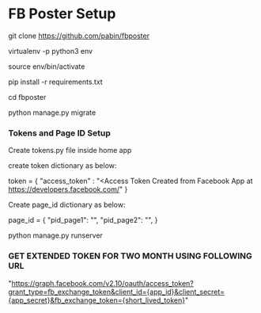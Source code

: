 # FB Poster Setup

git clone https://github.com/pabin/fbposter

virtualenv -p python3 env

source env/bin/activate

pip install -r requirements.txt

cd fbposter

python manage.py migrate

### Tokens and Page ID Setup
Create tokens.py file inside home app

create token dictionary as below:

token = {
  "access_token" : "<Access Token Created from Facebook App at
   https://developers.facebook.com/"
}

Create page_id dictionary as below:

page_id = {
  "pid_page1": "<Facebook Page1 ID>",
  "pid_page2": "<Facebook Page2 ID>",
}

python manage.py runserver

### GET EXTENDED TOKEN FOR TWO MONTH USING FOLLOWING URL
"https://graph.facebook.com/v2.10/oauth/access_token?grant_type=fb_exchange_token&client_id={app_id}&client_secret={app_secret}&fb_exchange_token={short_lived_token}"
